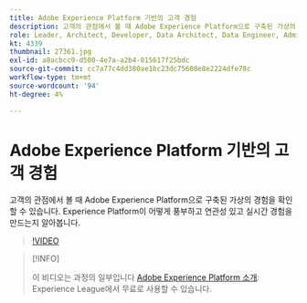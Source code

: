 ```yaml
---
title: Adobe Experience Platform 기반의 고객 경험
description: 고객의 관점에서 볼 때 Adobe Experience Platform으로 구축된 가상의 경험을 확인할 수 있습니다. Experience Platform이 어떻게 풍부하고 연관성 있고 실시간 경험을 만드는지 알아봅니다.
role: Leader, Architect, Developer, Data Architect, Data Engineer, Admin, User
kt: 4339
thumbnail: 27361.jpg
exl-id: a8acbcc9-d500-4e7a-a2b4-015617f25bdc
source-git-commit: cc7a77c4dd380ae1bc23dc75608e8e2224dfe78c
workflow-type: tm+mt
source-wordcount: '94'
ht-degree: 4%

---
```


# Adobe Experience Platform 기반의 고객 경험

고객의 관점에서 볼 때 Adobe Experience Platform으로 구축된 가상의 경험을 확인할 수 있습니다. Experience Platform이 어떻게 풍부하고 연관성 있고 실시간 경험을 만드는지 알아봅니다.

>[!VIDEO](https://video.tv.adobe.com/v/27361?quality=12&learn=on)

>[!INFO]
>
> 이 비디오는 과정의 일부입니다 [Adobe Experience Platform 소개](https://experienceleague.adobe.com/?recommended=ExperiencePlatform-U-1-2020.1): Experience League에서 무료로 사용할 수 있습니다.

